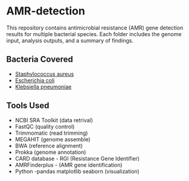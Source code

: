 
# AMR-detection

This repository contains antimicrobial resistance (AMR) gene detection results for multiple bacterial species.
Each folder includes the genome input, analysis outputs, and a summary of findings.

## Bacteria Covered

- [Staphylococcus aureus](./Staphylococcus_aureus) 
- [Escherichia coli](./Escherichia_coli)
- [Klebsiella pneumoniae](./Klebsiella_pneumoniae) 

## Tools Used

- NCBI SRA Toolkit (data retrival)
- FastQC (quality control)
- Trimmomatic (read trimming)
- MEGAHIT (genome assemble)
- BWA (reference alignment)
- Prokka (genome annotation)
- CARD database - RGI (Resistance Gene Identifier)
- AMRFinderplus - (AMR gene identification)
- Python -pandas matplotlib seaborn (visualization)
